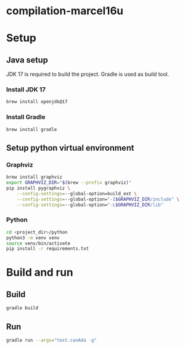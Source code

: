 # compilation-marcel16u

# Setup

## Java setup

JDK 17 is required to build the project.
Gradle is used as build tool.

### Install JDK 17

```bash
brew install openjdk@17
```

### Install Gradle

```bash
brew install gradle
```

## Setup python virtual environment

### Graphviz

```bash
brew install graphviz
export GRAPHVIZ_DIR="$(brew --prefix graphviz)"
pip install pygraphviz \
    --config-settings=--global-option=build_ext \
    --config-settings=--global-option="-I$GRAPHVIZ_DIR/include" \
    --config-settings=--global-option="-L$GRAPHVIZ_DIR/lib"
```
### Python

```bash
cd <project_dir>/python
python3 -m venv venv
source venv/bin/activate
pip install -r requirements.txt
```

# Build and run

## Build

```bash
gradle build
```

## Run

```bash
gradle run --args="test.canAda -g"
```